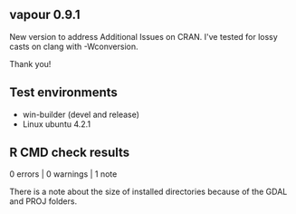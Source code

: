 ## vapour 0.9.1

New version to address Additional Issues on CRAN. I've tested for lossy casts on clang with -Wconversion. 


Thank you! 

## Test environments

* win-builder (devel and release)
* Linux ubuntu 4.2.1

## R CMD check results

0 errors | 0 warnings | 1 note

There is a note about the size of installed directories  because 
 of the GDAL and PROJ folders. 


